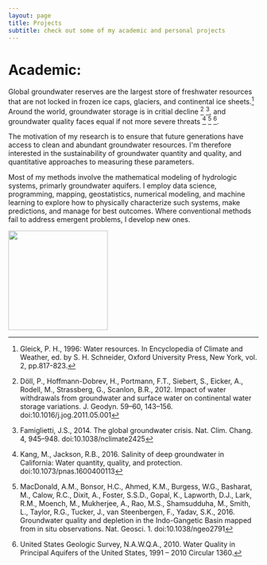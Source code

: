 ```yaml
---
layout: page
title: Projects
subtitle: check out some of my academic and personal projects
---
```


# Academic:

Global groundwater reserves are the largest store of freshwater resources that are not locked in frozen ice caps, glaciers, and continental ice sheets.[^fn1] Around the world, groundwater storage is in critial decline [^fn2] [^fn3], and groundwater quality faces equal if not more severe threats [^fn4] [^fn5] [^fn6]. 

The motivation of my research is to ensure that future generations have access to clean and abundant groundwater resources. I'm therefore interested in the sustainability of groundwater quantity and quality, and quantitative approaches to measuring these parameters. 

Most of my methods involve the mathematical modeling of hydrologic systems, primarly groundwater aquifers. I employ data science, programming, mapping, geostatistics, numerical modeling, and machine learning to explore how to physically characterize such systems, make predictions, and manage for best outcomes. Where conventional methods fail to address emergent problems, I develop new ones.

<a href="https://www.google.com">
<img src="https://github.com/richpauloo/richpauloo.github.io/blob/master/gw_word_cloud.png" height="200">
</a>








[^fn1]: Gleick, P. H., 1996: Water resources. In Encyclopedia of Climate and Weather, ed. by S. H. Schneider, Oxford University Press, New York, vol. 2, pp.817-823.

[^fn2]: Döll, P., Hoffmann-Dobrev, H., Portmann, F.T., Siebert, S., Eicker, A., Rodell, M., Strassberg, G., Scanlon, B.R., 2012. Impact of water withdrawals from groundwater and surface water on continental water storage variations. J. Geodyn. 59–60, 143–156. doi:10.1016/j.jog.2011.05.001

[^fn3]: Famiglietti, J.S., 2014. The global groundwater crisis. Nat. Clim. Chang. 4, 945–948. doi:10.1038/nclimate2425

[^fn4]: Kang, M., Jackson, R.B., 2016. Salinity of deep groundwater in California: Water quantity, quality, and protection. doi:10.1073/pnas.1600400113

[^fn5]: MacDonald, A.M., Bonsor, H.C., Ahmed, K.M., Burgess, W.G., Basharat, M., Calow, R.C., Dixit, A., Foster, S.S.D., Gopal, K., Lapworth, D.J., Lark, R.M., Moench, M., Mukherjee, A., Rao, M.S., Shamsudduha, M., Smith, L., Taylor, R.G., Tucker, J., van Steenbergen, F., Yadav, S.K., 2016. Groundwater quality and depletion in the Indo-Gangetic Basin mapped from in situ observations. Nat. Geosci. 1. doi:10.1038/ngeo2791

[^fn6]: United States Geologic Survey, N.A.W.Q.A., 2010. Water Quality in Principal Aquifers of the United States, 1991 – 2010 Circular 1360.